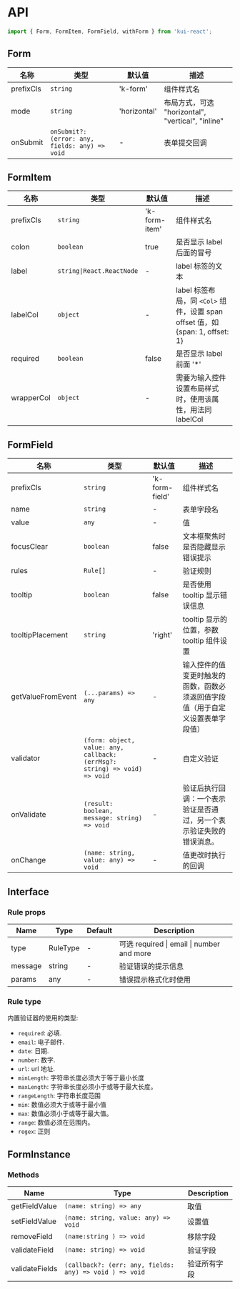# API

```jsx
import { Form, FormItem, FormField, withForm } from 'kui-react';
```

## Form

| 名称      | 类型                                           | 默认值       | 描述                                              |
| --------- | ---------------------------------------------- | ------------ | ------------------------------------------------- |
| prefixCls | `string`                                       | 'k-form'     | 组件样式名                                        |
| mode      | `string`                                       | 'horizontal' | 布局方式，可选 "horizontal", "vertical", "inline" |
| onSubmit  | `onSubmit?: (error: any, fields: any) => void` | -            | 表单提交回调                                      |

## FormItem

| 名称       | 类型                      | 默认值        | 描述                                                                          |
| ---------- | ------------------------- | ------------- | ----------------------------------------------------------------------------- |
| prefixCls  | `string`                  | 'k-form-item' | 组件样式名                                                                    |
| colon      | `boolean`                 | true          | 是否显示 label 后面的冒号                                                     |
| label      | `string\|React.ReactNode` | -             | label 标签的文本                                                              |
| labelCol   | `object`                  | -             | label 标签布局，同 `<Col>` 组件，设置 span offset 值，如 {span: 1, offset: 1} |
| required   | `boolean`                 | false         | 是否显示 label 前面 '\*'                                                      |
| wrapperCol | `object`                  | -             | 需要为输入控件设置布局样式时，使用该属性，用法同 labelCol                     |

## FormField

| 名称              | 类型                                                                      | 默认值         | 描述                                                                           |
| ----------------- | ------------------------------------------------------------------------- | -------------- | ------------------------------------------------------------------------------ |
| prefixCls         | `string`                                                                  | 'k-form-field' | 组件样式名                                                                     |
| name              | `string`                                                                  | -              | 表单字段名                                                                     |
| value             | `any`                                                                     | -              | 值                                                                             |
| focusClear        | `boolean`                                                                 | false          | 文本框聚焦时是否隐藏显示错误提示                                               |
| rules             | `Rule[]`                                                                  | -              | 验证规则                                                                       |
| tooltip           | `boolean`                                                                 | false          | 是否使用 tooltip 显示错误信息                                                  |
| tooltipPlacement  | `string`                                                                  | 'right'        | tooltip 显示的位置，参数 tooltip 组件设置                                      |
| getValueFromEvent | `(...params) => any`                                                      | -              | 输入控件的值变更时触发的函数，函数必须返回值字段值（用于自定义设置表单字段值） |
| validator         | `(form: object, value: any, callback: (errMsg?: string) => void) => void` | -              | 自定义验证                                                                     |
| onValidate        | `(result: boolean, message: string) => void`                              | -              | 验证后执行回调：一个表示验证是否通过，另一个表示验证失败的错误消息。           |
| onChange          | `(name: string, value: any) => void`                                      | -              | 值更改时执行的回调                                                             |

## Interface

### Rule props

| Name    | Type     | Default | Description                               |
| ------- | -------- | ------- | ----------------------------------------- |
| type    | RuleType | -       | 可选 required \| email \| number and more |
| message | string   | -       | 验证错误的提示信息                        |
| params  | any      | -       | 错误提示格式化时使用                      |

### Rule type

内置验证器的使用的类型:

- `required`: 必填.
- `email`: 电子邮件.
- `date`: 日期.
- `number`: 数字.
- `url`: url 地址.
- `minLength`: 字符串长度必须大于等于最小长度
- `maxLength`: 字符串长度必须小于或等于最大长度。
- `rangeLength`: 字符串长度范围
- `min`: 数值必须大于或等于最小值
- `max`: 数值必须小于或等于最大值。
- `range`: 数值必须在范围内。
- `regex`: 正则

## FormInstance

### Methods

| Name           | Type                                                    | Description  |
| -------------- | ------------------------------------------------------- | ------------ |
| getFieldValue  | `(name: string) => any `                                | 取值         |
| setFieldValue  | `(name: string, value: any) => void`                    | 设置值       |
| removeField    | `(name:string ) => void`                                | 移除字段     |
| validateField  | `(name: string) => void`                                | 验证字段     |
| validateFields | `(callback?: (err: any, fields: any) => void ) => void` | 验证所有字段 |
